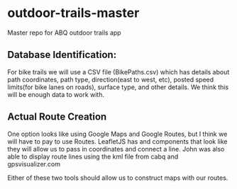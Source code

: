 # outdoor-trails-master
Master repo for ABQ outdoor trails app

## Database Identification:
For bike trails we will use a CSV file (BikePaths.csv) which has details about path coordinates, path type, direction(east to west, etc), posted speed limits(for bike lanes on roads), surface type, and other details.  We think this will be enough data to work with.

## Actual Route Creation
One option looks like using Google Maps and Google Routes, but I think we will have to pay to use Routes.
LeafletJS has <Path /> and <Polyline /> components that look like they will allow us to pass in coordinates and connect a line.
John was also able to display route lines using the kml file from cabq and gpsvisualizer.com

Either of these two tools should allow us to construct maps with our routes. 